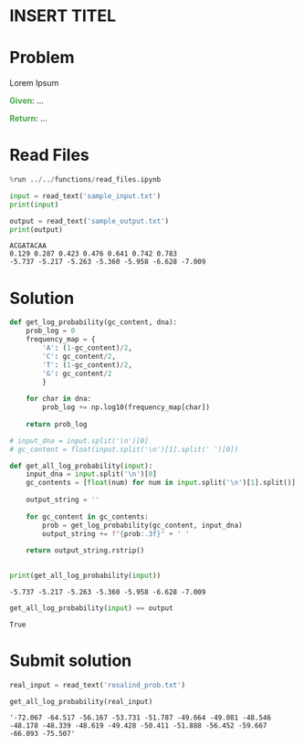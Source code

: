 ---
---

# INSERT TITEL

# Problem

Lorem Ipsum

<span style="color:rgba(70,165,70,255); font-weight:bold">Given</span>: ...

<span style="color:rgba(70,165,70,255); font-weight:bold">Return</span>: ...



# Read Files


```python
%run ../../functions/read_files.ipynb
```


```python
input = read_text('sample_input.txt')
print(input)

output = read_text('sample_output.txt')
print(output)
```

    ACGATACAA
    0.129 0.287 0.423 0.476 0.641 0.742 0.783
    -5.737 -5.217 -5.263 -5.360 -5.958 -6.628 -7.009


# Solution


```python
def get_log_probability(gc_content, dna):
    prob_log = 0
    frequency_map = {
        'A': (1-gc_content)/2,
        'C': gc_content/2,
        'T': (1-gc_content)/2,
        'G': gc_content/2
        }
    
    for char in dna:
        prob_log += np.log10(frequency_map[char])
        
    return prob_log

# input_dna = input.split('\n')[0]
# gc_content = float(input.split('\n')[1].split(' ')[0])

def get_all_log_probability(input):
    input_dna = input.split('\n')[0]
    gc_contents = [float(num) for num in input.split('\n')[1].split()]
    
    output_string = ''	
    
    for gc_content in gc_contents:
        prob = get_log_probability(gc_content, input_dna)
        output_string += f"{prob:.3f}" + ' '
        
    return output_string.rstrip()
    

print(get_all_log_probability(input))
```

    -5.737 -5.217 -5.263 -5.360 -5.958 -6.628 -7.009



```python
get_all_log_probability(input) == output
```




    True



# Submit solution


```python
real_input = read_text('rosalind_prob.txt')

get_all_log_probability(real_input)
```




    '-72.067 -64.517 -56.167 -53.731 -51.787 -49.664 -49.081 -48.546 -48.178 -48.339 -48.619 -49.428 -50.411 -51.888 -56.452 -59.667 -66.093 -75.507'




```python

```
